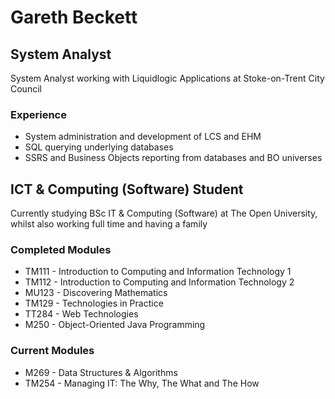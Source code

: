 # Gareth Beckett

## System Analyst

System Analyst working with Liquidlogic Applications at Stoke-on-Trent City Council

### Experience

- System administration and development of LCS and EHM
- SQL querying underlying databases
- SSRS and Business Objects reporting from databases and BO universes


## ICT & Computing (Software) Student

Currently studying BSc IT & Computing (Software) at The Open University, whilst also working full time and having a family

### Completed Modules

- TM111 - Introduction to Computing and Information Technology 1
- TM112 - Introduction to Computing and Information Technology 2
- MU123 - Discovering Mathematics
- TM129 - Technologies in Practice
- TT284 - Web Technologies
- M250 - Object-Oriented Java Programming

### Current Modules

- M269 - Data Structures & Algorithms
- TM254 - Managing IT: The Why, The What and The How
